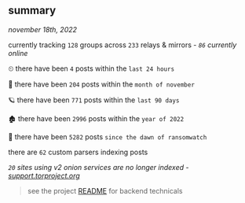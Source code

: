 
## summary
_november 18th, 2022_

currently tracking `128` groups across `233` relays & mirrors - _`86` currently online_

⏲ there have been `4` posts within the `last 24 hours`

🦈 there have been `204` posts within the `month of november`

🪐 there have been `771` posts within the `last 90 days`

🏚 there have been `2996` posts within the `year of 2022`

🦕 there have been `5282` posts `since the dawn of ransomwatch`

there are `62` custom parsers indexing posts

_`20` sites using v2 onion services are no longer indexed - [support.torproject.org](https://support.torproject.org/onionservices/v2-deprecation/)_

> see the project [README](https://github.com/joshhighet/ransomwatch#ransomwatch--) for backend technicals

